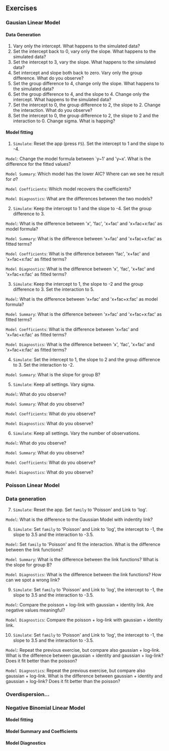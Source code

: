 ## Exercises

### Gausian Linear Model
#### Data Generation

1. Vary only the intercept. What happens to the simulated data?
2. Set the intercept back to 0, vary only the slope. What happens to the simulated data?
3. Set the intercept to 3, vary the slope.  What happens to the simulated data?
4. Set intercept and slope both back to zero. Vary only the group difference. What do you observe?
5. Set the group difference to 4, change only the slope. What happens to the simulated data?
6. Set the group difference to 4, and the slope to 4.
Change only the intercept. What happens to the simulated data?
7. Set the intercept to 0, the group difference to 2, the slope to 2.
Change the interaction. What do you observe?
8. Set the intercept to 0, the group difference to 2, the slope to 2 and the interaction to 0.
Change sigma. What is happing?


#### Model fitting

1. `Simulate`: Reset the app (press `F5`).  Set the intercept to 1 and the slope to -4. 

`Model`: Change the model formula between `y~1' and 'y~x'. What is the difference for the fitted values?

`Model Summary`: Which model has the lower AIC? Where can we see he result for $\sigma$?

`Model Coefficients`: Which model recovers the coefficients?

`Model Diagnostics`: What are the differences between the two models?

2. `Simulate`: Keep the intercept to 1 and the slope to -4. Set the group difference to 3.  

`Model`: What is the difference between 'x', 'fac', 'x+fac' and 'x+fac+x:fac' as model formula?

`Model Summary`: What is the difference between 'x+fac' and 'x+fac+x:fac' as fitted terms?

`Model Coefficients`: What is the difference between 'fac', 'x+fac' and 'x+fac+x:fac' as fitted terms?

`Model Diagnostics`:  What is the difference between 'x', 'fac', 'x+fac' and 'x+fac+x:fac' as fitted terms?

3. `Simulate`: Keep the intercept to 1, the slope to -2 and the group difference to 3. Set the interaction to 5.

`Model`: What is the difference between 'x+fac' and 'x+fac+x:fac' as model formula?

`Model Summary`: What is the difference between 'x+fac' and 'x+fac+x:fac' as fitted terms?

`Model Coefficients`: What is the difference between 'x+fac' and 'x+fac+x:fac' as fitted terms?

`Model Diagnostics`:  What is the difference between 'x', 'fac', 'x+fac' and 'x+fac+x:fac' as fitted terms?


4. `Simulate`: Set the intercept to 1, the slope to 2 and the group difference to 3. Set the interaction to -2.

`Model Summary`: What is the slope for group B?



5. `Simulate`: Keep all settings. Vary sigma. 

`Model`: What do you observe?

`Model Summary`: What do you observe?

`Model Coefficients`: What do you observe?

`Model Diagnostics`:  What do you observe?


6. `Simulate`: Keep all settings. Vary the number of observations. 

`Model`: What do you observe?

`Model Summary`: What do you observe?

`Model Coefficients`: What do you observe?

`Model Diagnostics`:  What do you observe?





### Poisson Linear Model

### Data generation

7. `Simulate`: Reset the app. Set `family` to 'Poisson' and Link to 'log'.

`Model`: What is the difference to the Gaussian Model with indentity link?



8. `Simulate`: Set `family` to 'Poisson' and Link to 'log', the intercept to -1, the slope to 3.5 and the interaction to -3.5.

`Model`: Set `family` to 'Poisson' and fit the interaction. What is the difference between the link functions?

`Model Summary`: What is the difference between the link functions? What is the slope for group B?

`Model Diagnostics`: What is the difference between the link functions? How can we spot a wrong link?


9. `Simulate`: Set `family` to 'Poisson' and Link to 'log', the intercept to -1, the slope to 3.5 and the interaction to -3.5.

`Model`: Compare the poisson + log-link with gaussian + identity link. Are negative values meaningful? 

`Model Diagnostics`: Compare the poisson + log-link with gaussian + identity link.


10. `Simulate`: Set `family` to 'Poisson' and Link to 'log', the intercept to -1, the slope to 3.5 and the interaction to -3.5.

`Model`: Repeat the previous exercise, but compare also gaussian + log-link. What is the difference between gaussian + identity and gaussian + log-link? Does it fit better than the poisson?

`Model Diagnostics`: Repeat the previous exercise, but compare also gaussian + log-link. What is the difference between gaussian + identity and gaussian + log-link? Does it fit better than the poisson?


### Overdispersion...





### Negative Binomial Linear Model

#### Model fitting

#### Model Summary and Coefficients

#### Model Diagnostics
